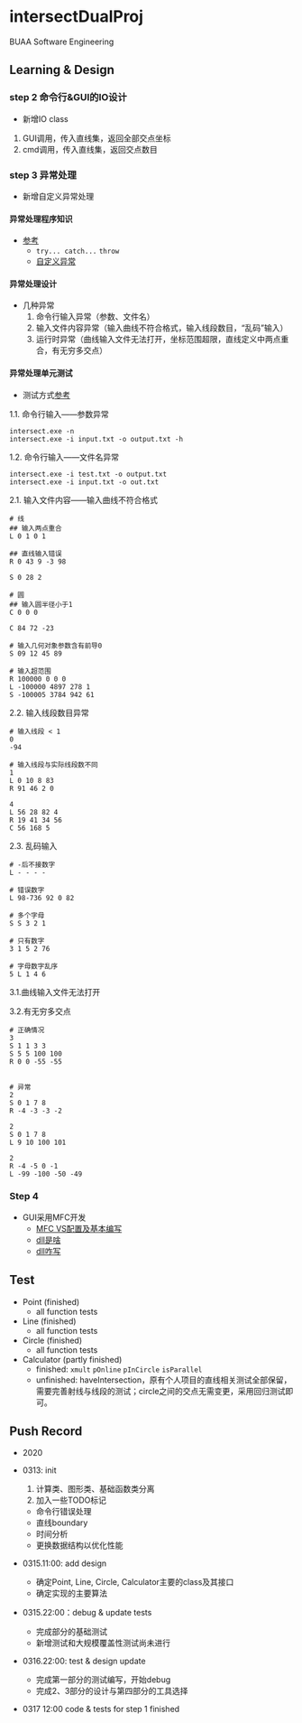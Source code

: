 # intersectDualProj
BUAA Software Engineering

## Learning & Design

### step 2 命令行&GUI的IO设计
- 新增IO class
1. GUI调用，传入直线集，返回全部交点坐标
2. cmd调用，传入直线集，返回交点数目

### step 3 异常处理
- 新增自定义异常处理
#### 异常处理程序知识
- [参考](https://www.runoob.com/cplusplus/cpp-exceptions-handling.html)
  - `try... catch...` `throw`
  - [自定义异常](https://www.cnblogs.com/narjaja/p/10905516.html)

#### 异常处理设计
- 几种异常
  1. 命令行输入异常（参数、文件名）
  2. 输入文件内容异常（输入曲线不符合格式，输入线段数目，“乱码”输入）
  3. 运行时异常（曲线输入文件无法打开，坐标范围超限，直线定义中两点重合，有无穷多交点）

#### 异常处理单元测试
- 测试方式[参考](https://www.jianshu.com/p/f19e75bf490a)

1.1. 命令行输入——参数异常

```shell
intersect.exe -n 
intersect.exe -i input.txt -o output.txt -h
```

1.2. 命令行输入——文件名异常

```shell
intersect.exe -i test.txt -o output.txt
intersect.exe -i input.txt -o out.txt
```
2.1. 输入文件内容——输入曲线不符合格式

```shell
# 线
## 输入两点重合
L 0 1 0 1 

## 直线输入错误
R 0 43 9 -3 98

S 0 28 2

# 圆
## 输入圆半径小于1
C 0 0 0

C 84 72 -23

# 输入几何对象参数含有前导0
S 09 12 45 89

# 输入超范围
R 100000 0 0 0
L -100000 4897 278 1
S -100005 3784 942 61
```

2.2. 输入线段数目异常

```shell
# 输入线段 < 1
0
-94

# 输入线段与实际线段数不同
1
L 0 10 8 83
R 91 46 2 0

4
L 56 28 82 4
R 19 41 34 56
C 56 168 5 
```

2.3. 乱码输入

```shell
# -后不接数字
L - - - -

# 错误数字
L 98-736 92 0 82

# 多个字母
S S 3 2 1 

# 只有数字
3 1 5 2 76

# 字母数字乱序
5 L 1 4 6
```


3.1.曲线输入文件无法打开

3.2.有无穷多交点
```shell
# 正确情况
3
S 1 1 3 3
S 5 5 100 100
R 0 0 -55 -55


# 异常
2
S 0 1 7 8
R -4 -3 -3 -2

2
S 0 1 7 8
L 9 10 100 101

2
R -4 -5 0 -1
L -99 -100 -50 -49
```

### Step 4
- GUI采用MFC开发
  - [MFC VS配置及基本编写](https://www.cnblogs.com/gemuxiaoshe/p/12054099.html)
  - [dll是啥](https://www.cnblogs.com/code1992/p/9585853.html)
  - [dll咋写](https://blog.csdn.net/hlx371240/article/details/51507025)



## Test
- Point (finished)
  - all function tests
- Line (finished)
  - all function tests
- Circle (finished)
  - all function tests
- Calculator (partly finished)
  - finished: `xmult` `pOnline` `pInCircle` `isParallel`
  - unfinished: haveIntersection，原有个人项目的直线相关测试全部保留，需要完善射线与线段的测试；circle之间的交点无需变更，采用回归测试即可。

## Push Record 
- 2020

- 0313: init
  1. 计算类、图形类、基础函数类分离
  2. 加入一些TODO标记
    - 命令行错误处理
    - 直线boundary
    - 时间分析
    - 更换数据结构以优化性能 

- 0315.11:00: add design
  - 确定Point, Line, Circle, Calculator主要的class及其接口
  - 确定实现的主要算法    

- 0315.22:00：debug & update tests
  - 完成部分的基础测试
  - 新增测试和大规模覆盖性测试尚未进行

- 0316.22:00: test & design update
  - 完成第一部分的测试编写，开始debug
  - 完成2、3部分的设计与第四部分的工具选择

- 0317 12:00 code & tests for step 1 finished

